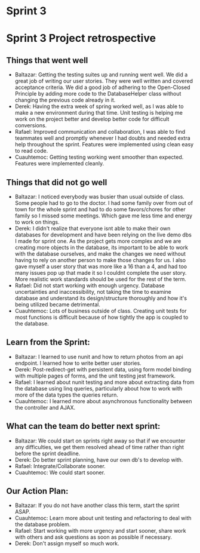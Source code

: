 Sprint 3
===========================

# Sprint 3 Project retrospective
## Things that went well 
- Baltazar: Getting the testing suites up and running went well. We did a great job of writing our user stories. They were well written and covered acceptance criteria. We did a good job of adhering to the Open-Closed Principle by adding more code to the DatabaseHelper class without changing the previous code already in it.
- Derek: Having the extra week of spring worked well, as I was able to make a new environment during that time. Unit testing is helping me work on the project better and develop better code for difficult conversions.
- Rafael: Improved communication and collaboration, I was able to find teammates well and promptly whenever I had doubts and needed extra help throughout the sprint. Features were implemented using clean easy to read code.
- Cuauhtemoc: Getting testing working went smoother than expected. Features were implemented cleanly. 

## Things that did not go well
- Baltazar: I noticed everybody was busier than usual outside of class. Some people had to go to the doctor. I had some family over from out of town for the whole sprint and had to do some favors/chores for other family so I missed some meetings. Which gave me less time and energy to work on things.
- Derek: I didn't realize that everyone isnt able to make their own databases for development and have been relying on the live demo dbs I made for sprint one. As the project gets more complex and we are creating more objects in the database, its important to be able to work with the database ourselves, and make the changes we need without having to rely on another person to make those changes for us. I also gave myself a user story that was more like a 16 than a 4, and had too many issues pop up that made it so I couldnt complete the user story. More realistic work standards should be used for the rest of the term. 
- Rafael: Did not start working with enough urgency. Database uncertainties and inaccessibility, not taking the time to examine database and understand its design/structure thoroughly and how it's being utilized became detrimental.
- Cuauhtemoc: Lots of business outside of class. Creating unit tests for most functions is difficult because of how tightly the app is coupled to the database.

## Learn from the Sprint: 
- Baltazar: I learned to use nunit and how to return photos from an api endpoint. I learned how to write better user stories.
- Derek: Post-redirect-get with persistent data, using form model binding with multiple pages of forms, and the unit testing jest framework.
- Rafael: I learned about nunit testing and more about extracting data from the database using linq queries, particularly about how to work with more of the data types the queries return. 
- Cuauhtemoc: I learned more about asynchronous functionality between the controller and AJAX.

## What can the team do better next sprint: 
- Baltazar: We could start on sprints right away so that if we encounter any difficulties, we get them resolved ahead of time rather than right before the sprint deadline.
- Derek: Do better sprint planning, have our own db's to develop with.
- Rafael: Integrate/Collaborate sooner.
- Cuauhtemoc: We could start sooner.

## Our Action Plan: 
- Baltazar: If you do not have another class this term, start the sprint ASAP.
- Cuauhtemoc: Learn more about unit testing and refactoring to deal with the database problem.
- Rafael: Start working with more urgency and start sooner, share work with others and ask questions as soon as possible if necessary.
- Derek: Don't assign myself so much work. 
